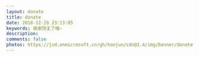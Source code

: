 ```yaml
---
layout: donate
title: donate
date: 2018-12-20 23:13:05
keywords: 谢谢饲主了喵~
description: 
comments: false
photos: https://jsd.onmicrosoft.cn/gh/honjun/cdn@1.4/img/banner/donate.jpg
---
```

